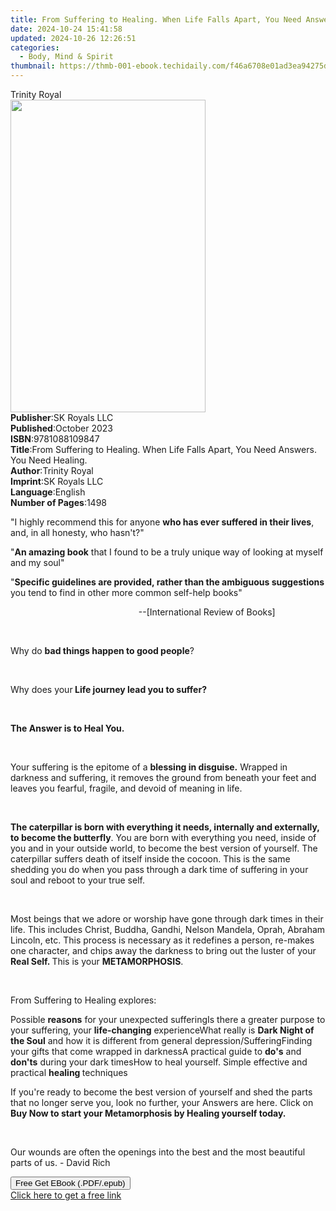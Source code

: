 ```yaml
---
title: From Suffering to Healing. When Life Falls Apart, You Need Answers. You Need Healing. | Free Book
date: 2024-10-24 15:41:58
updated: 2024-10-26 12:26:51
categories:
  - Body, Mind & Spirit
thumbnail: https://thmb-001-ebook.techidaily.com/f46a6708e01ad3ea94275d838a1bcac424d301f197b5af490f9f87b71c18970a.jpg
---
```

<main id="book-container">
  <div class="flex flex-col">
    <div class="book-brief flex-1 py-6 px-4 sm:p-6 md:py-10 md:px-8">
      <!-- brief-->
      <div class="book-brief-main">Trinity Royal</div>
    </div>
    <div
      class="book-meta-info flex-1 grid gap-4 col-start-1 col-end-3 row-start-1 sm:mb-6 sm:grid-cols-4 lg:gap-6 lg:col-start-2 lg:row-end-6 lg:row-span-6 lg:mb-0"
    >
      <div
        class="book-meta-info-left place-content-center mt-4 p-4 text-sm leading-6 col-start-2 col-span-2 dark:text-slate-400"
      >
        <img
          class="w-full h-500 object-cover rounded-lg sm:h-255 sm:col-span-2 lg:col-span-full"
          src="https://img-001-ebook.techidaily.com/b559106c7ad835198f8fdbd035ae7784c7ad8a405f108afad8a99de54dd75f51.jpg"
          alt=""
          width="312"
          height="500"
        />
      </div>
      <div
        class="book-meta-info-right mt-2 col-start-1 row-start-2 col-span-3 self-center"
      >
        <!-- meta data  -->
        <div class="flex flex-col px-4 md:px-8">
          <div class="flex-1">
            <strong>Publisher</strong>:<span class="px-2">SK Royals LLC</span>
          </div>
          <div class="flex-1">
            <strong>Published</strong>:<span class="px-2">October 2023</span>
          </div>
          <div class="flex-1">
            <strong>ISBN</strong>:<span class="px-2">9781088109847</span>
          </div>
          <div class="flex-1">
            <strong>Title</strong>:<span class="px-2"
              >From Suffering to Healing. When Life Falls Apart, You Need
              Answers. You Need Healing.</span
            >
          </div>
          <div class="flex-1">
            <strong>Author</strong>:<span class="px-2">Trinity Royal</span>
          </div>
          <div class="flex-1">
            <strong>Imprint</strong>:<span class="px-2">SK Royals LLC</span>
          </div>
          <div class="flex-1">
            <strong>Language</strong>:<span class="px-2">English</span>
          </div>
          <div class="flex-1">
            <strong>Number of Pages</strong>:<span class="px-2">1498</span>
          </div>
        </div>
      </div>
    </div>
    <div class="book-description flex-1 py-6 px-4 sm:p-6 md:py-10 md:px-8">
      <div class="book-description-main">
        <div accordion-content="" id="description">
          <p>
            "I highly recommend this for anyone
            <strong>who has ever suffered in their lives</strong>, and, in all
            honesty, who&nbsp;hasn't?"
          </p>
          <p>
            "<strong>An amazing book</strong> that I found to be a truly unique
            way of looking at myself and my soul"
          </p>
          <p>
            "<strong
              >Specific guidelines are provided, rather than the ambiguous
              suggestions </strong
            >you tend to find in other more common self-help books"
          </p>
          <p>
            &nbsp;&nbsp;&nbsp;&nbsp;&nbsp;&nbsp;&nbsp;&nbsp;&nbsp;&nbsp;&nbsp;&nbsp;&nbsp;&nbsp;&nbsp;&nbsp;&nbsp;&nbsp;&nbsp;&nbsp;&nbsp;&nbsp;&nbsp;&nbsp;&nbsp;&nbsp;&nbsp;&nbsp;&nbsp;&nbsp;&nbsp;&nbsp;&nbsp;&nbsp;&nbsp;&nbsp;&nbsp;&nbsp;&nbsp;&nbsp;&nbsp;&nbsp;&nbsp;&nbsp;&nbsp;&nbsp;&nbsp;&nbsp;&nbsp;&nbsp;&nbsp;&nbsp;--[International
            Review of Books]
          </p>
          <p>&nbsp;</p>
          <p>Why do <strong>bad things happen to good people</strong>?</p>
          <p>&nbsp;</p>
          <p>Why does your<strong> Life journey lead you to suffer?</strong></p>
          <p>&nbsp;</p>
          <p><strong>The Answer is to Heal You.</strong></p>
          <p>&nbsp;</p>
          <p>
            Your suffering is the epitome of a
            <strong>blessing in disguise.</strong> Wrapped in darkness and
            suffering, it removes the ground from beneath your feet and leaves
            you fearful, fragile, and devoid of meaning in life.
          </p>
          <p>&nbsp;</p>
          <p>
            <strong
              >The caterpillar is born with everything it needs, internally and
              externally, to become the butterfly</strong
            >. You are born with everything you need, inside of you and in your
            outside world, to become the best version of yourself. The
            caterpillar suffers death of itself inside the cocoon. This is the
            same shedding you do when you pass through a dark time of suffering
            in your soul and reboot to your true self.
          </p>
          <p>&nbsp;</p>
          <p>
            Most beings that we adore or worship have gone through dark times in
            their life. This includes Christ, Buddha, Gandhi, Nelson Mandela,
            Oprah, Abraham Lincoln, etc. This process is necessary as it
            redefines a person, re-makes one character, and chips away the
            darkness to bring out the luster of your
            <strong>Real Self. </strong>This is your
            <strong>METAMORPHOSIS</strong>.
          </p>
          <p>&nbsp;</p>
          <p>From Suffering to Healing explores:</p>
          Possible <strong>reasons</strong> for your unexpected sufferingIs
          there a greater purpose to your suffering, your
          <strong>life-changing</strong> experienceWhat really is
          <strong>Dark Night of the Soul</strong> and how it is different from
          general depression/SufferingFinding your gifts that come wrapped in
          darknessA practical guide to <strong>do's</strong> and
          <strong>don'ts</strong> during your dark timesHow to heal yourself.
          Simple effective and practical <strong>healing </strong>techniques
          <p>
            If you're ready to become the best version of yourself and shed the
            parts that no longer serve you, look no further, your Answers are
            here. Click on
            <strong
              >Buy Now to start your Metamorphosis by Healing yourself
              today.</strong
            >
          </p>
          <p>&nbsp;</p>
          <p>
            Our wounds are often the openings into the best and the most
            beautiful parts of us. - David Rich
          </p>
        </div>
        <div class="accordion-fader"></div>
      </div>
    </div>
    <div class="book-excerpts flex-1 py-6 px-4 sm:p-6 md:py-10 md:px-8"></div>
    <div
      class="book-about-author flex-1 py-6 px-4 sm:p-6 md:py-10 md:px-8"
    ></div>
    <div class="book-free-get flex-1 py-6 px-4 sm:p-6 md:py-10 md:px-8">
      <button
        id="btn-free-get"
        class="bg-blue-500 hover:bg-blue-700 text-white font-bold py-2 px-4 rounded"
      >
        Free Get EBook (.PDF/.epub)
      </button>
      <div id="countdown-display" class="px-2 text-lg mt-2"></div>
      <a
        id="free-link"
        class="hidden bg-blue-500 hover:bg-blue-700 text-white font-bold py-2 px-4 rounded"
        href="https://www.ebooks.com/en-us/book/211112127/from-suffering-to-healing-when-life-falls-apart-you-need-answers-you-need-healing/trinity-royal/"
        target="_blank"
        >Click here to get a free link</a
      >
    </div>
    <script>
      let countdownTime = 0;
      let countdownInterval = null;
      document
        .getElementById('btn-free-get')
        .addEventListener('click', startCountdown);
      function startCountdown() {
        countdownTime = new Date().getTime() + 60000 * 3;
        countdownInterval = setInterval(updateCountdown, 1000);
        document.getElementById('btn-free-get').disabled = true;
        document
          .getElementById('btn-free-get')
          .classList.add('bg-gray-500', 'cursor-not-allowed');
      }
      function updateCountdown() {
        let currentTime = new Date().getTime();
        let timeLeft = countdownTime - currentTime;
        let secondsLeft = Math.floor(timeLeft / 1000);
        document.getElementById('countdown-display').innerHTML =
          `Remaining time: ${secondsLeft} seconds.`;
        if (secondsLeft <= 0) {
          clearInterval(countdownInterval);
          document.getElementById('btn-free-get').classList.add('hidden');
          document.getElementById('free-link').classList.remove('hidden');
          document.getElementById('countdown-display').innerHTML = '';
        }
      }
    </script>
  </div>
</main>
